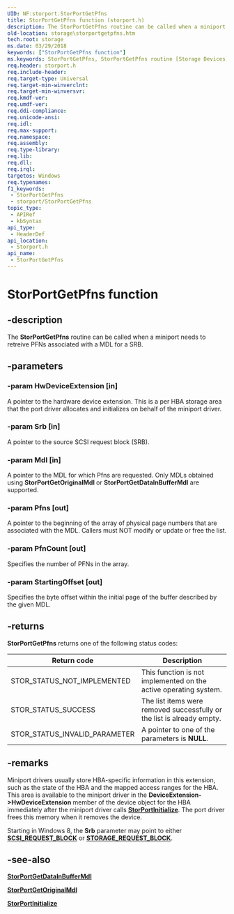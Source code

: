 ```yaml
---
UID: NF:storport.StorPortGetPfns
title: StorPortGetPfns function (storport.h)
description: The StorPortGetPfns routine can be called when a miniport needs to retrieve PFNs associated with a MDL for a SRB.
old-location: storage\storportgetpfns.htm
tech.root: storage
ms.date: 03/29/2018
keywords: ["StorPortGetPfns function"]
ms.keywords: StorPortGetPfns, StorPortGetPfns routine [Storage Devices], storage.storportgetpfns, storport/StorPortGetPfns
req.header: storport.h
req.include-header: 
req.target-type: Universal
req.target-min-winverclnt: 
req.target-min-winversvr: 
req.kmdf-ver: 
req.umdf-ver: 
req.ddi-compliance: 
req.unicode-ansi: 
req.idl: 
req.max-support: 
req.namespace: 
req.assembly: 
req.type-library: 
req.lib: 
req.dll: 
req.irql: 
targetos: Windows
req.typenames: 
f1_keywords:
 - StorPortGetPfns
 - storport/StorPortGetPfns
topic_type:
 - APIRef
 - kbSyntax
api_type:
 - HeaderDef
api_location:
 - Storport.h
api_name:
 - StorPortGetPfns
---
```


# StorPortGetPfns function

## -description

The **StorPortGetPfns** routine can be called when a miniport needs to retreive PFNs associated with a MDL for a SRB.

## -parameters

### -param HwDeviceExtension [in]

A pointer to the hardware device extension. This is a per HBA storage area that the port driver allocates and initializes on behalf of the miniport driver.

### -param Srb [in]

A pointer to the source SCSI request block (SRB).

### -param Mdl [in]

A pointer to the MDL for which Pfns are requested. Only MDLs obtained using **StorPortGetOriginalMdl** or **StorPortGetDataInBufferMdl** are supported.

### -param Pfns [out]

A pointer to the beginning of the array of physical page numbers that are associated with the MDL. Callers must NOT modify or update or free the list.

### -param PfnCount [out]

Specifies the number of PFNs in the array.

### -param StartingOffset [out]

Specifies the byte offset within the initial page of the buffer described by the given MDL.

## -returns

**StorPortGetPfns** returns one of the following status codes:

| Return code | Description |
| ----------- | ----------- |
| STOR_STATUS_NOT_IMPLEMENTED   | This function is not implemented on the active operating system. |
| STOR_STATUS_SUCCESS           | The list items were removed successfully or the list is already empty. |
| STOR_STATUS_INVALID_PARAMETER | A pointer to one of the parameters is **NULL**. |

## -remarks

 Miniport drivers usually store HBA-specific information in this extension, such as the state of the HBA and the mapped access ranges for the HBA. This area is available to the miniport driver in the **DeviceExtension->HwDeviceExtension** member of the device object for the HBA immediately after the miniport driver calls [**StorPortInitialize**](nf-storport-storportinitialize.md). The port driver frees this memory when it removes the device.

Starting in Windows 8, the **Srb** parameter may point to either [**SCSI_REQUEST_BLOCK**](../srb/ns-srb-_scsi_request_block.md) or [**STORAGE_REQUEST_BLOCK**](../srb/ns-srb-_storage_request_block.md).

## -see-also

[**StorPortGetDataInBufferMdl**](nf-storport-storportgetdatainbuffermdl.md)

[**StorPortGetOriginalMdl**](nf-storport-storportgetoriginalmdl.md)

[**StorPortInitialize**](nf-storport-storportinitialize.md)
